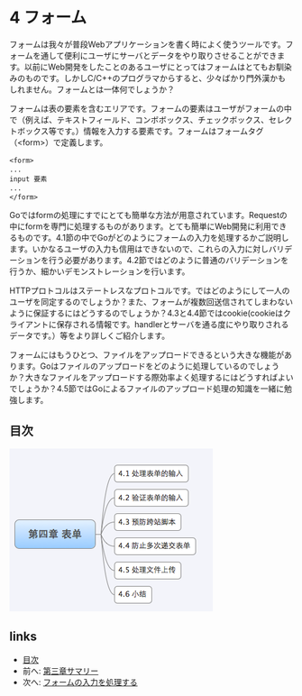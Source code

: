# 4 フォーム

フォームは我々が普段Webアプリケーションを書く時によく使うツールです。フォームを通して便利にユーザにサーバとデータをやり取りさせることができます。以前にWeb開発をしたことのあるユーザにとってはフォームはとてもお馴染みのものです。しかしC/C++のプログラマからすると、少々ばかり門外漢かもしれません。フォームとは一体何でしょうか？

フォームは表の要素を含むエリアです。フォームの要素はユーザがフォームの中で（例えば、テキストフィールド、コンボボックス、チェックボックス、セレクトボックス等です。）情報を入力する要素です。フォームはフォームタグ（\<form\>）で定義します。

	<form>
	...
	input 要素
	...
	</form>

Goではformの処理にすでにとても簡単な方法が用意されています。Requestの中にformを専門に処理するものがあります。とても簡単にWeb開発に利用できるものです。4.1節の中でGoがどのようにフォームの入力を処理するかご説明します。いかなるユーザの入力も信用はできないので、これらの入力に対しバリデーションを行う必要があります。4.2節ではどのように普通のバリデーションを行うか、細かいデモンストレーションを行います。

HTTPプロトコルはステートレスなプロトコルです。ではどのようにして一人のユーザを同定するのでしょうか？また、フォームが複数回送信されてしまわないように保証するにはどうするのでしょうか？4.3と4.4節ではcookie(cookieはクライアントに保存される情報です。handlerとサーバを通る度にやり取りされるデータです。）等をより詳しくご紹介します。

フォームにはもうひとつ、ファイルをアップロードできるという大きな機能があります。Goはファイルのアップロードをどのように処理しているのでしょうか？大きなファイルをアップロードする際効率よく処理するにはどうすればよいでしょうか？4.5節ではGoによるファイルのアップロード処理の知識を一緒に勉強します。

## 目次
![](images/navi4.png?raw=true)

## links
   * [目次](<preface.md>)
   * 前へ: [第三章サマリー](<03.5.md>)
   * 次へ: [フォームの入力を処理する](<04.1.md>)

